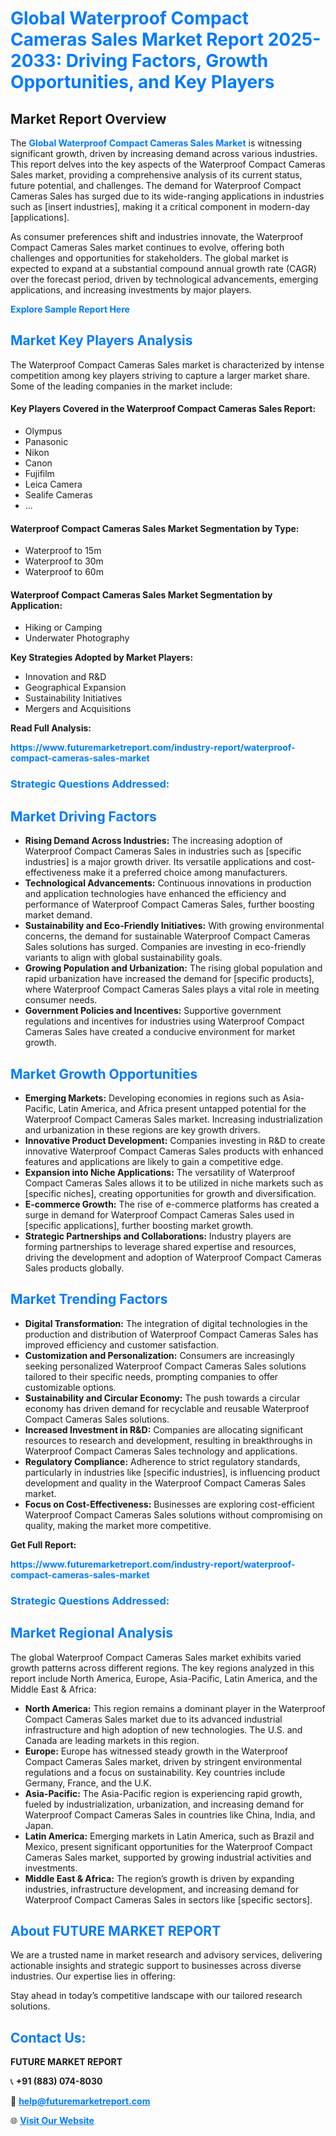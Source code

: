 <h1 style="color: #007BFF;">Global Waterproof Compact Cameras Sales Market Report 2025-2033: Driving Factors, Growth Opportunities, and Key Players</h1>

<section id="overview">
<h2>Market Report Overview</h2>
<p>The <a href="https://www.futuremarketreport.com/industry-report/waterproof-compact-cameras-sales-market" style="color: #007BFF; text-decoration: none;"><strong>Global Waterproof Compact Cameras Sales Market</strong></a> is witnessing significant growth, driven by increasing demand across various industries. This report delves into the key aspects of the Waterproof Compact Cameras Sales market, providing a comprehensive analysis of its current status, future potential, and challenges. The demand for Waterproof Compact Cameras Sales has surged due to its wide-ranging applications in industries such as [insert industries], making it a critical component in modern-day [applications].</p>
<p>As consumer preferences shift and industries innovate, the Waterproof Compact Cameras Sales market continues to evolve, offering both challenges and opportunities for stakeholders. The global market is expected to expand at a substantial compound annual growth rate (CAGR) over the forecast period, driven by technological advancements, emerging applications, and increasing investments by major players.</p>
</section>

<section id="overview">
<p><a href="https://www.futuremarketreport.com/request-sample/reportId=105329" style="color: #007BFF; text-decoration: none;"><strong>Explore Sample Report Here</strong></a></p>
</section>

<section id="key-players">
<h2 style="color: #007BFF;">Market Key Players Analysis</h2>
<p>The Waterproof Compact Cameras Sales market is characterized by intense competition among key players striving to capture a larger market share. Some of the leading companies in the market include:</p>
<h4>Key Players Covered in the Waterproof Compact Cameras Sales Report:</h4>
<ul><li>Olympus</li><li>Panasonic</li><li>Nikon</li><li>Canon</li><li>Fujifilm</li><li>Leica Camera</li><li>Sealife Cameras</li><li>...</li></ul>
<h4>Waterproof Compact Cameras Sales Market Segmentation by Type:</h4>
<ul><li>Waterproof to 15m</li><li>Waterproof to 30m</li><li>Waterproof to 60m</li></ul>

<h4>Waterproof Compact Cameras Sales Market Segmentation by Application:</h4>
<ul><li>Hiking or Camping</li><li>Underwater Photography</li></ul>
<p><strong>Key Strategies Adopted by Market Players:</strong></p>
<ul>
<li>Innovation and R&D</li>
<li>Geographical Expansion</li>
<li>Sustainability Initiatives</li>
<li>Mergers and Acquisitions</li>
</ul>
</section>

<section>
<p><strong>Read Full Analysis: </strong></p><a href="https://www.futuremarketreport.com/industry-report/waterproof-compact-cameras-sales-market" style="color: #007BFF; text-decoration: none;"><strong>https://www.futuremarketreport.com/industry-report/waterproof-compact-cameras-sales-market</strong></a>
<h3 style="color: #007BFF;">Strategic Questions Addressed:</h3>
</section>

<section id="driving-factors">
<h2 style="color: #007BFF;">Market Driving Factors</h2>
<ul>
<li><strong>Rising Demand Across Industries:</strong> The increasing adoption of Waterproof Compact Cameras Sales in industries such as [specific industries] is a major growth driver. Its versatile applications and cost-effectiveness make it a preferred choice among manufacturers.</li>
<li><strong>Technological Advancements:</strong> Continuous innovations in production and application technologies have enhanced the efficiency and performance of Waterproof Compact Cameras Sales, further boosting market demand.</li>
<li><strong>Sustainability and Eco-Friendly Initiatives:</strong> With growing environmental concerns, the demand for sustainable Waterproof Compact Cameras Sales solutions has surged. Companies are investing in eco-friendly variants to align with global sustainability goals.</li>
<li><strong>Growing Population and Urbanization:</strong> The rising global population and rapid urbanization have increased the demand for [specific products], where Waterproof Compact Cameras Sales plays a vital role in meeting consumer needs.</li>
<li><strong>Government Policies and Incentives:</strong> Supportive government regulations and incentives for industries using Waterproof Compact Cameras Sales have created a conducive environment for market growth.</li>
</ul>
</section>

<section id="growth-opportunities">
<h2 style="color: #007BFF;">Market Growth Opportunities</h2>
<ul>
<li><strong>Emerging Markets:</strong> Developing economies in regions such as Asia-Pacific, Latin America, and Africa present untapped potential for the Waterproof Compact Cameras Sales market. Increasing industrialization and urbanization in these regions are key growth drivers.</li>
<li><strong>Innovative Product Development:</strong> Companies investing in R&D to create innovative Waterproof Compact Cameras Sales products with enhanced features and applications are likely to gain a competitive edge.</li>
<li><strong>Expansion into Niche Applications:</strong> The versatility of Waterproof Compact Cameras Sales allows it to be utilized in niche markets such as [specific niches], creating opportunities for growth and diversification.</li>
<li><strong>E-commerce Growth:</strong> The rise of e-commerce platforms has created a surge in demand for Waterproof Compact Cameras Sales used in [specific applications], further boosting market growth.</li>
<li><strong>Strategic Partnerships and Collaborations:</strong> Industry players are forming partnerships to leverage shared expertise and resources, driving the development and adoption of Waterproof Compact Cameras Sales products globally.</li>
</ul>
</section>

<section id="trending-factors">
<h2 style="color: #007BFF;">Market Trending Factors</h2>
<ul>
<li><strong>Digital Transformation:</strong> The integration of digital technologies in the production and distribution of Waterproof Compact Cameras Sales has improved efficiency and customer satisfaction.</li>
<li><strong>Customization and Personalization:</strong> Consumers are increasingly seeking personalized Waterproof Compact Cameras Sales solutions tailored to their specific needs, prompting companies to offer customizable options.</li>
<li><strong>Sustainability and Circular Economy:</strong> The push towards a circular economy has driven demand for recyclable and reusable Waterproof Compact Cameras Sales solutions.</li>
<li><strong>Increased Investment in R&D:</strong> Companies are allocating significant resources to research and development, resulting in breakthroughs in Waterproof Compact Cameras Sales technology and applications.</li>
<li><strong>Regulatory Compliance:</strong> Adherence to strict regulatory standards, particularly in industries like [specific industries], is influencing product development and quality in the Waterproof Compact Cameras Sales market.</li>
<li><strong>Focus on Cost-Effectiveness:</strong> Businesses are exploring cost-efficient Waterproof Compact Cameras Sales solutions without compromising on quality, making the market more competitive.</li>
</ul>
</section>

<section>
<p><strong>Get Full Report: </strong></p><a href="https://www.futuremarketreport.com/industry-report/waterproof-compact-cameras-sales-market" style="color: #007BFF; text-decoration: none;"><strong>https://www.futuremarketreport.com/industry-report/waterproof-compact-cameras-sales-market</strong></a>
<h3 style="color: #007BFF;">Strategic Questions Addressed:</h3>
</section>


<section id="regional-analysis">
<h2 style="color: #007BFF;">Market Regional Analysis</h2>
<p>The global Waterproof Compact Cameras Sales market exhibits varied growth patterns across different regions. The key regions analyzed in this report include North America, Europe, Asia-Pacific, Latin America, and the Middle East & Africa:</p>
<ul>
<li><strong>North America:</strong> This region remains a dominant player in the Waterproof Compact Cameras Sales market due to its advanced industrial infrastructure and high adoption of new technologies. The U.S. and Canada are leading markets in this region.</li>
<li><strong>Europe:</strong> Europe has witnessed steady growth in the Waterproof Compact Cameras Sales market, driven by stringent environmental regulations and a focus on sustainability. Key countries include Germany, France, and the U.K.</li>
<li><strong>Asia-Pacific:</strong> The Asia-Pacific region is experiencing rapid growth, fueled by industrialization, urbanization, and increasing demand for Waterproof Compact Cameras Sales in countries like China, India, and Japan.</li>
<li><strong>Latin America:</strong> Emerging markets in Latin America, such as Brazil and Mexico, present significant opportunities for the Waterproof Compact Cameras Sales market, supported by growing industrial activities and investments.</li>
<li><strong>Middle East & Africa:</strong> The region’s growth is driven by expanding industries, infrastructure development, and increasing demand for Waterproof Compact Cameras Sales in sectors like [specific sectors].</li>
</ul>
</section>

<footer>
<h2 style="color: #007BFF;">About FUTURE MARKET REPORT</h2>
<p>We are a trusted name in market research and advisory services, delivering actionable insights and strategic support to businesses across diverse industries. Our expertise lies in offering:</p>

<p>Stay ahead in today’s competitive landscape with our tailored research solutions.</p>

<h2 style="color: #007BFF;">Contact Us:</h2>
<p><strong>FUTURE MARKET REPORT</strong></p>
<p>📞 <strong>+91 (883) 074-8030</strong></p>
<p>📧 <strong><a href="mailto:help@futuremarketreport.com" style="color: #007BFF;">help@futuremarketreport.com</a></strong></p>
<p>🌐 <strong><a href="https://www.futuremarketreport.com/" style="color: #007BFF;">Visit Our Website</a></strong></p>
</footer>